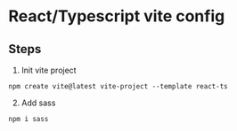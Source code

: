 # React/Typescript vite config

## Steps

1. Init vite project
```
npm create vite@latest vite-project --template react-ts
```

2. Add sass
```
npm i sass
```
